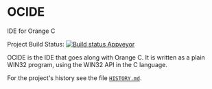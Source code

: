 ﻿OCIDE
=======

IDE for Orange C

Project Build Status:
[![Build status Appveyor](https://ci.appveyor.com/api/projects/status/1iuwdscdw84e2gja?svg=true)](https://ci.appveyor.com/project/LADSoft/ocide)

OCIDE is the IDE that goes along with Orange C.   It is written as a plain WIN32 program, using the WIN32 API in the C language.

For the project's history see the file [`HISTORY.md`](HISTORY.md).
